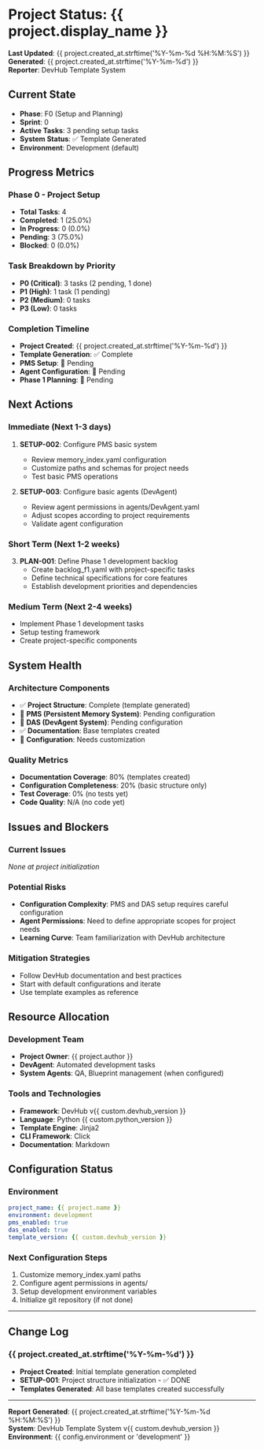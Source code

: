 # Project Status: {{ project.display_name }}

**Last Updated**: {{ project.created_at.strftime('%Y-%m-%d %H:%M:%S') }}  
**Generated**: {{ project.created_at.strftime('%Y-%m-%d') }}  
**Reporter**: DevHub Template System

## Current State

- **Phase**: F0 (Setup and Planning)
- **Sprint**: 0
- **Active Tasks**: 3 pending setup tasks
- **System Status**: ✅ Template Generated
- **Environment**: Development (default)

## Progress Metrics

### Phase 0 - Project Setup
- **Total Tasks**: 4
- **Completed**: 1 (25.0%)
- **In Progress**: 0 (0.0%)
- **Pending**: 3 (75.0%)
- **Blocked**: 0 (0.0%)

### Task Breakdown by Priority
- **P0 (Critical)**: 3 tasks (2 pending, 1 done)
- **P1 (High)**: 1 task (1 pending)
- **P2 (Medium)**: 0 tasks
- **P3 (Low)**: 0 tasks

### Completion Timeline
- **Project Created**: {{ project.created_at.strftime('%Y-%m-%d') }}
- **Template Generation**: ✅ Complete
- **PMS Setup**: 🔄 Pending
- **Agent Configuration**: 🔄 Pending
- **Phase 1 Planning**: 🔄 Pending

## Next Actions

### Immediate (Next 1-3 days)
1. **SETUP-002**: Configure PMS basic system
   - Review memory_index.yaml configuration
   - Customize paths and schemas for project needs
   - Test basic PMS operations

2. **SETUP-003**: Configure basic agents (DevAgent)
   - Review agent permissions in agents/DevAgent.yaml
   - Adjust scopes according to project requirements
   - Validate agent configuration

### Short Term (Next 1-2 weeks)
3. **PLAN-001**: Define Phase 1 development backlog
   - Create backlog_f1.yaml with project-specific tasks
   - Define technical specifications for core features
   - Establish development priorities and dependencies

### Medium Term (Next 2-4 weeks)
- Implement Phase 1 development tasks
- Setup testing framework
- Create project-specific components

## System Health

### Architecture Components
- ✅ **Project Structure**: Complete (template generated)
- 🔄 **PMS (Persistent Memory System)**: Pending configuration
- 🔄 **DAS (DevAgent System)**: Pending configuration  
- ✅ **Documentation**: Base templates created
- 🔄 **Configuration**: Needs customization

### Quality Metrics
- **Documentation Coverage**: 80% (templates created)
- **Configuration Completeness**: 20% (basic structure only)
- **Test Coverage**: 0% (no tests yet)
- **Code Quality**: N/A (no code yet)

## Issues and Blockers

### Current Issues
*None at project initialization*

### Potential Risks
- **Configuration Complexity**: PMS and DAS setup requires careful configuration
- **Agent Permissions**: Need to define appropriate scopes for project needs
- **Learning Curve**: Team familiarization with DevHub architecture

### Mitigation Strategies
- Follow DevHub documentation and best practices
- Start with default configurations and iterate
- Use template examples as reference

## Resource Allocation

### Development Team
- **Project Owner**: {{ project.author }}
- **DevAgent**: Automated development tasks
- **System Agents**: QA, Blueprint management (when configured)

### Tools and Technologies
- **Framework**: DevHub v{{ custom.devhub_version }}
- **Language**: Python {{ custom.python_version }}
- **Template Engine**: Jinja2
- **CLI Framework**: Click
- **Documentation**: Markdown

## Configuration Status

### Environment
```yaml
project_name: {{ project.name }}
environment: development
pms_enabled: true
das_enabled: true
template_version: {{ custom.devhub_version }}
```

### Next Configuration Steps
1. Customize memory_index.yaml paths
2. Configure agent permissions in agents/
3. Setup development environment variables
4. Initialize git repository (if not done)

---

## Change Log

### {{ project.created_at.strftime('%Y-%m-%d') }}
- **Project Created**: Initial template generation completed
- **SETUP-001**: Project structure initialization - ✅ DONE
- **Templates Generated**: All base templates created successfully

---

**Report Generated**: {{ project.created_at.strftime('%Y-%m-%d %H:%M:%S') }}  
**System**: DevHub Template System v{{ custom.devhub_version }}  
**Environment**: {{ config.environment or 'development' }}